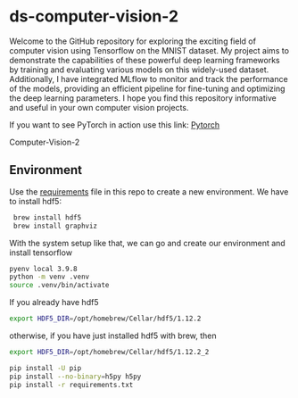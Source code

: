 # ds-computer-vision-2
Welcome to the GitHub repository for exploring the exciting field of computer vision using Tensorflow on the MNIST dataset. My project aims to demonstrate the capabilities of these powerful deep learning frameworks by training and evaluating various models on this widely-used dataset. Additionally, I have integrated MLflow to monitor and track the performance of the models, providing an efficient pipeline for fine-tuning and optimizing the deep learning parameters. I hope you find this repository informative and useful in your own computer vision projects.

If you want to see PyTorch in action use this link: [Pytorch](https://github.com/andrey101010/ds-computer-vision)

Computer-Vision-2

## Environment 
Use the [requirements](requirements.txt) file in this repo to create a new environment. 
We have to install hdf5:

```BASH
 brew install hdf5
 brew install graphviz
```
With the system setup like that, we can go and create our environment and install tensorflow

```BASH
pyenv local 3.9.8
python -m venv .venv
source .venv/bin/activate
```
If you already have hdf5
```BASH
export HDF5_DIR=/opt/homebrew/Cellar/hdf5/1.12.2
```
otherwise, if you have just installed hdf5 with brew, then
```BASH
export HDF5_DIR=/opt/homebrew/Cellar/hdf5/1.12.2_2
```

```BASH
pip install -U pip
pip install --no-binary=h5py h5py
pip install -r requirements.txt
```
